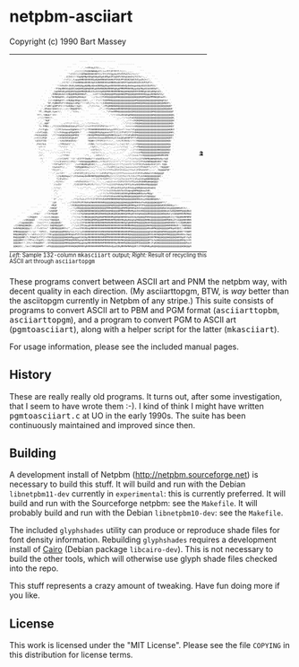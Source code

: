 # netpbm-asciiart
Copyright (c) 1990 Bart Massey

<table align="center" style="width: 70%">
<caption style="font-size: 70%; text-align: left; caption-side: bottom">
  <i>Left: </i>Sample 132-column <tt>mkasciiart</tt> output;
  <i>Right: </i>Result of recycling this ASCII art
     through <tt>asciiartopgm</tt></i>
</caption>
<tr>
<td><pre style="font-size:3pt;line-height:130%">
                                                          `                                                                         
                                                 ``````     ````````` ``````                                                        
                                            ```        `   `                  ````````````                                          
                                        ```     ` .'_!+YFhhyIf1\:,,,  `..,.  `              ```                                     
                                      ``   ` ,////(][F$Q88N#W8pVf((&lt;&lt;fFfJFfFFfl?(//;_,,,.     ```                                   
                                        `"&lt;Y{Y+\&lt;tk6MWW#8N6E8DPV}v?FI}FVGppAwIFkPZPwVYcL?&lt;&lt;!/'    ` ``                    `         
                                  ``  .(CIVC&lt;!!YUgN@MNpKDNg08#g68gAU8MgdZPZqQKPVVUKqGAm$%{fCCYc!:,,`   ``                           
                                    `:!&lt;?]/,/Lwpp##N0Q00O0EQp8@##8NNdE6##6UP3KAUPP$DQKZ$bE3VIywZkJ&lt;\",`  ``                         
                                 `._/&lt;lf{!:][FAmNBNmm888DU$pK3dN8N0D80aANNN0mdAO$KKP3qmKUdKGUZk3UPZwFt+,   ``                       
                             ` `'!l%FoUV+JKdVyU##@8gg#@BNpAQmmQN8N@g0&amp;gm0888#886m0mQpDm6mqpmAdpUGU3ZGUPI1('   `                     
                            ` -!FUmp0NKkb@@Q0}&amp;W@W#8@@WW@B0Kg&amp;N8#BW@N&amp;NNN#NgNg&amp;MMBBMN8#8BgqaDp0Ngd$UaA60DwF(,  `                    
                        `  ``_}pgN#8aDgaN@@#&amp;0@@@W#NW@NdKwIIw3$Vdg8W@MBB8NN#BNNNW@@WWW@B@B8EK0NNBgbUAEpNNgGwVL,  `                  
                       `   `,VNN#@#wkmlCQN@@#BN@##N8&amp;F\__._&lt;=CF?13UgN@W@@@NM@@@WWW@MM@@@W@@B88N88B@gpg0QNW#bZVy/   `                
                     `    ,,"6kN@Wg8U1,=Ig@@@86g88mmg1`  `:;/(L=(]FGD8@@@@@@WWW@@@@@@@@@@@W@@@B@BM@@@#MMBW@@8awZC:                  
                    ` `.  (&lt;!+0@BBgEV?:=VB@BgU8Ngk]1IEf,.,~`'!"&lt;!!f$Q8MNB@@@@@@@@@@@@@@@@@#M@@@@@@@W@@@@@@W@@WgK$w! `               
                      ,  ^EF,F@BNDPkF?+VB@@g1&lt;AMgt"!!!1F|/!\;!(:~\[UQN@NB@@@@@@@@@@@@@@@@@@BWW@@WW@@@@@@@@@@W@@WNQEY;`              
                  ` `: /"a8K!g@8P%F1!/+%a8@Ww/($gZ/.   ,/!/r&lt;!&lt;=_';(PEgNBWWWWW@@@@@@@@@@@@@@@@@@@@@@@@@@@@@@@@W@@@W@N* `            
                 `  ,',$Pm&amp;m!bWmI}+/;::c\!3N@@QPkF(_ `  ````   ,/",:!FGm#W@@@WBWWWWWW@W@@@@@@@@@@@@@@@@@@@@@@@@@W@@W@0` `           
                ` `fF,;08g@U,Cgac+/,  ` '`,"!c1&lt;;.  ` ``         `.:_"\FkamNNW@@@@@@@@@@@W@@@@@@@@@@@@@WW@@@@@@@@@@@@@F `           
                 `Ff!,!GNm&amp;?'1Yr-  `    ` .              ````` ``    ``,"/!!+CIwZUGd0g#BW@@@@@@@@@@@@@@WW@@@@@@@@@@@W@N, `          
                  ;!!//f88Y/!.      ``` `     `   ```        `` ````      ''-,:,:"/!&lt;=J%ab#@@@@@@@@@@@@@@@@@@@@@@@@@@@B, `          
                `  ,`_'"0@F'  ```       `   -,,,....  ``   `` ``            ``` .',_;!!!&lt;JE@W@WW@@@@@@@@@@@@@@@@@@@@@@W: `          
                 `',/,,A@B"       `.,:/!*!/!!!!/;__:,':"/!*r&lt;!/;_'. `` `        ,':"/!(((&lt;IN@@W@@@@@@@@@@@@@@@@@@@@@W@k `           
                ` `?= FMN$::_/?[1}kZZUD0mAG$akyFf=r/"//+vYfFIFIFVPVFJv+!!^"_',`  ._!&lt;+&lt;++=kB@@@@@@@@@@@@@@@@@@@@@@@@W@3`            
               `  ,f&lt;!Fg@v `  '/[fFCIwkwww$QgNmVv(!""//?FD8#BBN88#80E3w%yyIFFC]c&lt;*!!+cc?+Fg@@@@@@@@@@@@@@@@@@@@@@@@W@N3! `          
              ` :&lt;JvF}a@@;   `!|!&lt;1%GmggpgNQg#@N%!' ` :~VW@@@B88g6ggmaw%IFf}}]j1fFkP{tYf[hQWW@@@@@@@@@@@@@@@@@@@@@@@WWV, `          
               :YkbGwm#@#:  `/?!?Vm#@W@W@W@@WM8N{`````:CN0#@MMBB#88B@@@M#NDUaawI}]fVVaPpN88M@@@@@@@@@@@@@@@@@@@@@@@@@@3 `           
             ` ;&lt;+CC1JP@V   ,_,`,&lt;1V$dUU$ADg6w#?       ;&amp;AZ3kk3ZwwwwUKEbE3yICIaqAAqE08PVFffwB@@@@@@@@@@@@@@@@@@@@@W@NY: `           
                \$Z3JfI8/ `      :!vk$ZUKbQZCA}-`      !K@Wh+[fFIFC1+!!/;~__!/rLYCVkV$//!!(tN@@@@@@@@@@@@@@@@@@@@@W@U  `            
              `  /FA1?bd. ```` ` :/fPOZwV1"'/, `     ` :YZNI;^//!(=]tL++&lt;(/;";;!&lt;c]!V?.~;/&lt;YQ@W@@@@@@@@@@@@@@@@@@@W@w `             
                  'v?!!!         '^\*(*/' ';` `         ,!?wf/:,'':,__:'..,::::^/!!c]``,_/*+FN@W@@@@@@@@@@@@@@@@@@@@F `             
                ` `".;!.,,,.. `` .,.,_!!~_,  ` ```````` `:c1Y1&lt;(/:'..`.`` .,,::~!/(/``.::/!&lt;lUW@@@@@@@@@@@@WW@@@@@W@( `             
                  `/;:, ` `,':':':,~/!!!!&lt;-  `         ` .!v]l&lt;!!;;;_,,':,::_:_::'`  ,_;/!r&lt;=vPN@@@@@@@@@@@@@@@@@W@d  `             
                   /&lt;^,         `.,;!?fV$!    ```   `:^!_, `,&lt;VI&lt;!/:',.` ```     `.:,~/!(&lt;==L?lC0@@@@@@@@@W#8WMKGMN' `              
                   -!\' ` ```  ,:/(+lIkPI``!1!'&lt;IIffFZmmDw?!!vUwVIIv&lt;r/";:_,.',.`.',:"!\(+?cvj1YVDNMB@WWW@BKaNy&lt;%@I                 
                    .", `    '!/+c1Co%It[|&lt;FV}/'*%Kb8@@@@@BN6Z=;/+fI}J?(\!//!!";""^//!(!!&lt;&lt;[f}fFVkd8WBW@@#bK8I^?N@! `               
                     `      `!fCF%wPI?*\!~'` `/==F6N@#8gQEAV[!,,,_/&lt;v}{Jt]=((!!!*\(&lt;++?(*(+YfII}Fw$mQwIkkf}V?:!Q@&amp;  `               
                          `  t$w%kZf\/,,``   "IQM@@WN0$w}l+//"!;:,_:;!?v1FF}[=c[lL[]vc&lt;+&lt;&lt;lLY}fFVkUF?\/!/*!,'?0@@@N* `              
                          ` 'fZj]Y!_,       `,/vJ][]=!/!__:,,':"//!*/!?fflLCFCfJt11vv|??cvl]FIFo%V3F!;:::'_?A@@@mPQF' `             
                          ```:^_&lt;&lt;!lF!`` ,,':+FIFIFF}}F{jc?&lt;(!!!(=FZPyFfIy++[[Yfffv&lt;&lt;&lt;&lt;L=YJfJFIFwZN8aI1YVD#@@@@F  ` `               
                          `  ` .\jVpB@8mgw(!\JV3wUmmpQm0N8N8M@@@N8W@@M6y]+!//r]J}fLLl?Lt11v[fFykZdW@@@@@@@@@#]:  ` `                
                          `     *L1FyVI&lt;~ `    ` ,:::::,:_!!!(+[f1?1IFfl(!"//!&lt;jf=L]cLfY[]1Fyyk$Gg@WWWWW@@@0,  `` `                 
                             `,~Y}Yt&lt;:`      ~+FVZ%IIFJ=!!"/;_"::_:_;&lt;cLLl&lt;+&lt;?}VF1YJ1f1fFVyVwZKQN#B@WW@W@@@! ``                     
                           ` `/(vZI!`  `` ` ,?}IIIIFfFyVFJfL?!//;"^/!*=}}1tCF%VwhyFIFFIyVkaAEQ8N8m0N@@@@@@A`                        
                            -_!/!=/. ``     ```':::;"";~":___;^/!""/!!*=JFFykZVIyVFyhPZkZpg08M@#daGm8AmQG[  `                       
                            ` /!;'``              `  ```  ` `,::"!"/(?v{CIVkw$GVVw3Z$dpmgN#MW@@6awZUD\     `                        
                              .";   ``      ` `` --..   `   `` :;!!!(?vfFIkZUKK$AOD00g8NBWW@WBN$w%wPB@g!   ```                      
                            ` '',;'`          ':~;"_~:'_::'_:"(c?r+1FoP3$Emmm06D0gNBW@W@@@W@@8APwVVQ@W@@p(     ``````               
                            ``I* ,~;: `    .,*?[=?L=L=??+?[1fIFVV%Zb68M#NNBBBB@M@@W@@@@@@W@N8QakyyUW@@WW@@#w!.`       ``````        
                          ```|@V   `,,.`,:/?JVUZPU3PZKdKaDN##88N88#B@@@@@W@@@W@@@@WW@@@@B#8NmUwV%w8@@@@@@W@@@6F?\"_,         ```````
                  ```    `  &lt;M@0`     ` -,!JVQB@@@B@W@@@W@@@@@@@@@@@@@@WW@B@@@@WWWBB@@BBNNgpK3PZP&amp;@@@@@@@@W@W@#QEQ06NAyv!:-         
             `````    ``  `/mW@@" ` `   `.,:!(y8B@@@@@@@@@WW@W@W@W@@@M#BW@BBBB@@@MBMB@#N#8gQAZwGg@@@@@@@@@@@@W@BpUakg@@@@W#&amp;dVJ&lt;/,. 
          ``      ,,.`   ,*wb@W@F `     ` :~"~/vVgB@@WWWWWWW@W@@@BB#@W@WWW@@@@WMMBB@WBN#Ngmd$Ud8W@@@@@@@@@@@@@W@W&amp;ak3wN@@N#BM@@@@B&amp;Q
      ```    ._+I$w!`  :!?JCP@@@N` `      ':!/(!&lt;CPp#@W@@WWB@BB@BBWWW@@B@B@@B@W@BWW@#8NgQEGbDgB@@@@@BW@@@@@@@@WW@@8wCyVaW@@BN8#N#B@@
   ``     ~[Z8@@8+  .':&lt;|c+L$W@@@&lt;      `  :"!(+&lt;LfIUNB@W@@W@M@@BWWMNBBBBM@@BB@BB#N88&amp;mEGUAp8@@W@@M#8#@@@@@@@@@WW@@#UJ}}f0@@BN#NMBM#
``     ;v$8@@@@I   !!!/r&lt;r/?0@W@@8_  ``  `,':;!(+=[FZQ8N#@@MBM@@@BBMMBBB##MB@N##8Ng8g0mmg6g8NW@@@@NNN&amp;@@@@@@@@@@WNM@B6y1FLk@@@N#8BNN
   ,/[ag@@@@@B&lt;  '/&lt;c//*!!_L#@@@W@8/`     :;!;/(=]}IPAQ8N8N#8#NB#8NBM##N#N8NN#88NN8g0gNN8N#MW@@@@@Nm888@@@@@@@@@@BN#8#N$f]rL0@WM@B#8
:/[UQ#W@@WW@N(: _=]L!*+/r/:1W@N#@@@#F;`    :";\ct}FP$Aqq088N8NNNNN#BN##8N88N8#888#8NNNN#BW@@@@@@@@@NmN6@@@@@@@@@@WB#N8N8&amp;Ut!/I#@B@@@
km0#W@@W@@@g!/.:!!!=1Cl+=^ t@N8B@@@@8EI&lt;/"_,/!&lt;=v1FUGOQmgNN8N8888####NNBBNNNMN#NMBNM##B@@W@@@@@@@@@#0&amp;&amp;NMW@@@W@@@@@WM8gmDQQZ[/v0BM#8
8MBW@@@@@@Z!l:!y+''?GPV{\, Z&amp;mB@W@@@@MNQAwfvLLY][tyZA6NN#N##N#888#NB#NN#N##NNNBN#N##B#MBW@@@@@@@@@@@gK&amp;A8#@@WWWM#B@@@@@N8g8N8V*Y0W#M
NB@@WW@@My"+:!oVI&lt;/c[Y]!!!fBCg@@@@@@@@@N8N0qGaPVIVVkAQ&amp;N88#88888#NN@@MB###BN#NN8#BB#BB@W@@@@@@@@@@@@8KE$db8W@W@B#8NW@@@@@88&amp;88k=Jbp@
BW@@@@WNF/?;?KUqK}LFff}!+F8AZ@@@@@@@@@WW@##NggggmE$AQ6g8N8NNN8NN88#BBMM#N888N8#N#BW@W@@@@@@W@W@@@@@@#QK8PNNW@@W@@@WW@@@W@W#88g&amp;F+%yN
@@@@@NKf/(!fPFvc=tUg$Fc:~[8y0@@@@@@@@@MMBWW@M#N8&amp;g6g88N8N888NNNNNN#MBNN#N8NN8N8#N#@W@@W@@@@@@@@W@@@@#PIaJw@W@@@@@@@@@@@@@@@@BN8g}LVD
@@@@Wat!!_Ch\/&lt;IU&amp;@@BU?',&lt;$V#@@@@@@@@@NNN@@@W@#8Nggg&amp;&amp;gNN8#NNNNN#B#MBNNNN8N8g8NN#WB@@W@@@@@NKQ@@@@@@Bk]Fg8@W@@@@@@@@@@@@@@@@@@@@#wyd
@@W@$I/,,lav(lU#@@@W#E!`:wPA@@@@@@@@@@#0088#W@W@N8N88gN88N8###N#BMN#8N&amp;0mQppQQ0gNN8N#N#W@@0C1JFKB@BWBgpN@@W@@@@@@@@@@@@@@@@@@W@W@@gN
</pre>
</td>
<td>
<img src="bart-recycle.png"/>
</td>
</tr>
</table>

These programs convert between ASCII art and PNM the netpbm
way, with decent quality in each direction.  (My
asciiarttopgm, BTW, is *way* better than the asciitopgm
currently in Netpbm of any stripe.) This suite consists of
programs to convert ASCII art to PBM and PGM format
(<tt>asciiarttopbm</tt>, <tt>asciiarttopgm</tt>), and a
program to convert PGM to ASCII art
(<tt>pgmtoasciiart</tt>), along with a helper script for the
latter (<tt>mkasciiart</tt>).

For usage information, please see the included manual pages.

## History

These are really really old programs.  It turns out, after
some investigation, that I seem to have wrote them :-). I
kind of think I might have written <tt>pgmtoasciiart.c</tt>
at UO in the early 1990s. The suite has been continuously
maintained and improved since then.

## Building

A development install of Netpbm
(http://netpbm.sourceforge.net) is necessary to build this
stuff. It will build and run with the Debian
`libnetpbm11-dev` currently in `experimental`: this is
currently preferred.  It will build and run with the
Sourceforge netpbm: see the `Makefile`.  It will probably
build and run with the Debian `libnetpbm10-dev`: see the
`Makefile`.

The included `glyphshades` utility can produce or reproduce
shade files for font density information. Rebuilding
`glyphshades` requires a development install of
[Cairo](http://cairographics.org) (Debian package
`libcairo-dev`). This is not necessary to build the other
tools, which will otherwise use glyph shade files checked
into the repo.

This stuff represents a crazy amount of tweaking. Have fun
doing more if you like.

## License

This work is licensed under the "MIT License". Please see
the file `COPYING` in this distribution for license terms.
